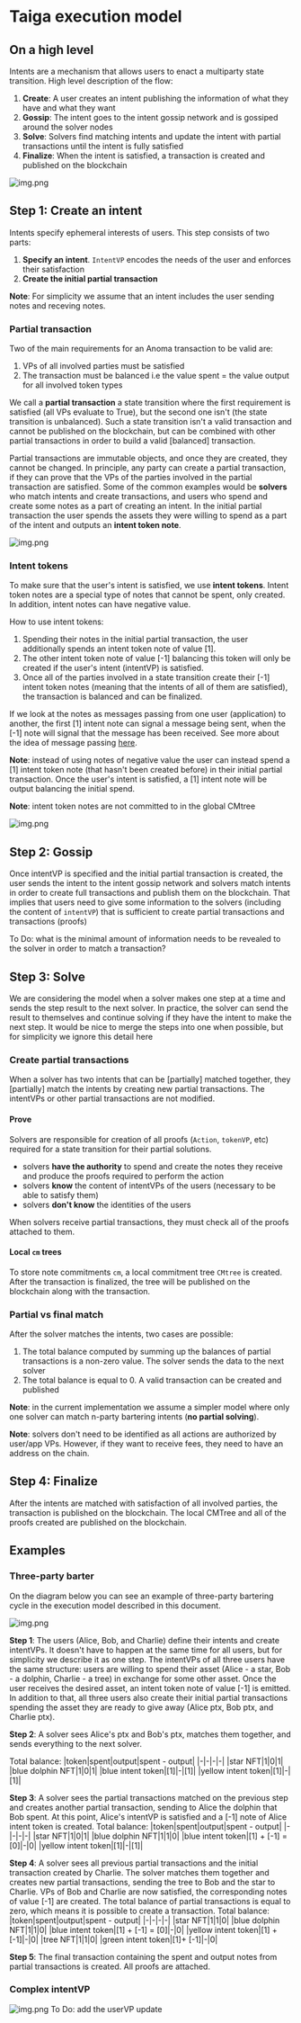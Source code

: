 # Taiga execution model

## On a high level
Intents are a mechanism that allows users to enact a multiparty state transition. High level description of the flow:
1. **Create**: A user creates an intent publishing the information of what they have and what they want
2. **Gossip**: The intent goes to the intent gossip network and is gossiped around the solver nodes
3. **Solve**: Solvers find matching intents and update the intent with partial transactions until the intent is fully satisfied
4. **Finalize**: When the intent is satisfied, a transaction is created and published on the blockchain

![img.png](img/exec_high.png)

## Step 1: Create an intent

Intents specify ephemeral interests of users. This step consists of two parts:
1. **Specify an intent**. `IntentVP` encodes the needs of the user and enforces their satisfaction
2. **Create the initial partial transaction** 

**Note**: For simplicity we assume that an intent includes the user sending notes and receving notes.

### Partial transaction

Two of the main requirements for an Anoma transaction to be valid are: 
1. VPs of all involved parties must be satisfied
2. The transaction must be balanced i.e the value spent = the value output for all involved token types

We call a **partial transaction** a state transition where the first requirement is satisfied (all VPs evaluate to True), but the second one isn't (the state transition is unbalanced). Such a state transition isn't a valid transaction and cannot be published on the blockchain, 
but can be combined with other partial transactions in order to build a valid [balanced] transaction. 

Partial transactions are immutable objects, and once they are created, they cannot be changed. 
In principle, any party can create a partial transaction, if they can prove that the VPs of the parties involved in the partial transaction are satisfied. Some of the common examples would be **solvers** who match intents and create transactions, and users who spend and create some notes as a part of creating an intent. In the initial partial transaction the user spends the assets they were willing to spend as a part of the intent and outputs an **intent token note**.

![img.png](img/exec_partial_tx.png)

### Intent tokens

To make sure that the user's intent is satisfied, we use **intent tokens**. Intent token notes are a special type of notes that cannot be spent, only created. In addition, intent notes can have negative value.

How to use intent tokens:
1. Spending their notes in the initial partial transaction, the user additionally spends an intent token note of value [1].
2. The other intent token note of value [-1] balancing this token will only be created if the user's intent (intentVP) is satisfied.
3. Once all of the parties involved in a state transition create their [-1] intent token notes (meaning that the intents of all of them are satisfied), the transaction is balanced and can be finalized.

If we look at the notes as messages passing from one user (application) to another, the first [1] intent note can signal a message being sent, when the [-1] note will signal that the message has been received. See more about the idea of message passing [here](./message_passing.md).

**Note**: instead of using notes of negative value the user can instead spend a [1] intent token note (that hasn't been created before) in their initial partial transaction. Once the user's intent is satisfied, a [1] intent note will be output balancing the initial spend.


**Note**: intent token notes are not committed to in the global CMtree

![img.png](img/exec_intent_notes.png)

## Step 2: Gossip
Once intentVP is specified and the initial partial transaction is created, the user sends the intent to the intent gossip network and solvers match intents in order to create full transactions and publish them on the blockchain. That implies that users need to give some information to the solvers (including the content of `intentVP`) that is sufficient to create partial transactions and transactions (proofs)

To Do: what is the minimal amount of information needs to be revealed to the solver in order to match a transaction?

## Step 3: Solve
We are considering the model when a solver makes one step at a time and sends the step result to the next solver. In practice, the solver can send the result to themselves and continue solving if they have the intent to make the next step. It would be nice to merge the steps into one when possible, but for simplicity we ignore this detail here

### Create partial transactions

When a solver has two intents that can be [partially] matched together, they [partially] match the intents by creating new partial transactions. The intentVPs or other partial transactions are not modified.

#### Prove
Solvers are responsible for creation of all proofs (`Action`, `tokenVP`, etc) required for a state transition for their partial solutions.
- solvers **have the authority** to spend and create the notes they receive and produce the proofs required to perform the action
- solvers **know** the content of intentVPs of the users (necessary to be able to satisfy them)
- solvers **don't know** the identities of the users

When solvers receive partial transactions, they must check all of the proofs attached to them.

#### Local `cm` trees

To store note commitments `cm`, a local commitment tree `CMtree` is created. After the transaction is finalized, the tree will be published on the blockchain along with the transaction.

### Partial vs final match

After the solver matches the intents, two cases are possible:
1. The total balance computed by summing up the balances of partial transactions is a non-zero value. The solver sends the data to the next solver
2. The total balance is equal to 0. A valid transaction can be created and published

**Note**: in the current implementation we assume a simpler model where only one solver can match n-party bartering intents (**no partial solving**).

**Note**: solvers don't need to be identified as all actions are authorized by user/app VPs. However, if they want to receive fees, they need to have an address on the chain.

## Step 4: Finalize

After the intents are matched with satisfaction of all involved parties, the transaction is published on the blockchain. The local CMTree and all of the proofs created are published on the blockchain.

## Examples

### Three-party barter

On the diagram below you can see an example of three-party bartering cycle in the execution model described in this document.

![img.png](img/exec_3_party.png)

**Step 1**: The users (Alice, Bob, and Charlie) define their intents and create intentVPs. It doesn't have to happen at the same time for all users, but for simplicity we describe it as one step. The intentVPs of all three users have the same structure: users are willing to spend their asset (Alice - a star, Bob - a dolphin, Charlie - a tree) in exchange for some other asset. Once the user receives the desired asset, an intent token note of value [-1] is emitted. In addition to that, all three users also create their initial partial transactions spending the asset they are ready to give away (Alice ptx, Bob ptx, and Charlie ptx).

**Step 2**: A solver sees Alice's ptx and Bob's ptx, matches them together, and sends everything to the next solver. 

Total balance:
|token|spent|output|spent - output|
|-|-|-|-|
|star NFT|1|0|1|
|blue dolphin NFT|1|0|1|
|blue intent token|[1]|-|[1]|
|yellow intent token|[1]|-|[1]|

**Step 3**: A solver sees the partial transactions matched on the previous step and creates another partial transaction, sending to Alice the dolphin that Bob spent. At this point, Alice's intentVP is satisfied and a [-1] note of Alice intent token is created.
Total balance:
|token|spent|output|spent - output|
|-|-|-|-|
|star NFT|1|0|1|
|blue dolphin NFT|1|1|0|
|blue intent token|[1] + [-1] = [0]|-|0|
|yellow intent token|[1]|-|[1]|


**Step 4**: A solver sees all previous partial transactions and the initial transaction created by Charlie. The solver matches them together and creates new partial transactions, sending the tree to Bob and the star to Charlie. VPs of Bob and Charlie are now satisfied, the corresponding notes of value [-1] are created. The total balance of partial transactions is equal to zero, which means it is possible to create a transaction.
Total balance:
|token|spent|output|spent - output|
|-|-|-|-|
|star NFT|1|1|0|
|blue dolphin NFT|1|1|0|
|blue intent token|[1] + [-1] = [0]|-|0|
|yellow intent token|[1] + [-1]|-|0|
|tree NFT|1|1|0|
|green intent token|[1]+ [-1]|-|0|

**Step 5**:
The final transaction containing the spent and output notes from partial transactions is created. All proofs are attached.


### Complex intentVP
![img.png](exec_complex_vp.png)
To Do: add the userVP update